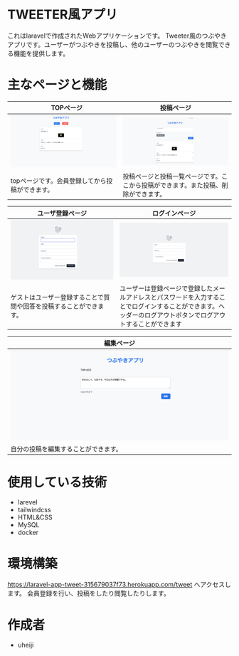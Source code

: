 # TWEETER風アプリ

 これはlaravelで作成されたWebアプリケーションです。
Tweeter風のつぶやきアプリです。ユーザーがつぶやきを投稿し、他のユーザーのつぶやきを閲覧できる機能を提供します。

# 主なページと機能 

|　TOPページ  | 投稿ページ |
| ---- | ---- |
| <img src="./image/top1.png">| <img src="./image/top.png">|
| topページです。会員登録してから投稿ができます。 | 投稿ページと投稿一覧ページです。ここから投稿ができます。また投稿、削除ができます。 |

| ユーザ登録ページ | ログインページ |
| ---- | ---- |
| <img src="./image/register.png">| <img src="./image/login.png">|
| ゲストはユーザー登録することで質問や回答を投稿することができます。 | ユーザーは登録ページで登録したメールアドレスとパスワードを入力することでログインすることができます。ヘッダーのログアウトボタンでログアウトすることができます |

| 編集ページ |
| ---- |
| <img src="./image/edit.png">|
| 自分の投稿を編集することができます。 | 


# 使用している技術
* larevel
* tailwindcss
* HTML&CSS
* MySQL
* docker



# 環境構築
https://laravel-app-tweet-315679037f73.herokuapp.com/tweet へアクセスします。
会員登録を行い、投稿をしたり閲覧したりします。


# 作成者 

* uheiji
